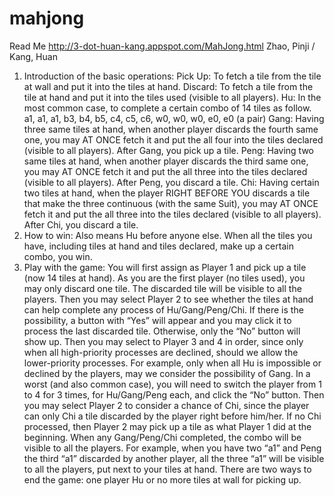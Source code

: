 mahjong
=======
Read Me
http://3-dot-huan-kang.appspot.com/MahJong.html
Zhao, Pinji / Kang, Huan
1.	Introduction of the basic operations:
Pick Up: To fetch a tile from the tile at wall and put it into the tiles at hand.
Discard: To fetch a tile from the tile at hand and put it into the tiles used (visible to all players).
Hu: In the most common case, to complete a certain combo of 14 tiles as follow.
  a1, a1, a1,   b3, b4, b5,   c4, c5, c6,   w0, w0, w0,   e0, e0 (a pair)
Gang: Having three same tiles at hand, when another player discards the fourth same one, you may AT ONCE fetch it and put the all four into the tiles declared (visible to all players). After Gang, you pick up a tile.
Peng: Having two same tiles at hand, when another player discards the third same one, you may AT ONCE fetch it and put the all three into the tiles declared (visible to all players). After Peng, you discard a tile.
Chi: Having certain two tiles at hand, when the player RIGHT BEFORE YOU discards a tile that make the three continuous (with the same Suit), you may AT ONCE fetch it and put the all three into the tiles declared (visible to all players). After Chi, you discard a tile.
2.	How to win: Also means Hu before anyone else. When all the tiles you have, including tiles at hand and tiles declared, make up a certain combo, you win.
3.	Play with the game:
You will first assign as Player 1 and pick up a tile (now 14 tiles at hand). As you are the first player (no tiles used), you may only discard one tile. The discarded tile will be visible to all the players.
Then you may select Player 2 to see whether the tiles at hand can help complete any process of Hu/Gang/Peng/Chi. If there is the possibility, a button with “Yes” will appear and you may click it to process the last discarded tile. Otherwise, only the “No” button will show up.
Then you may select to Player 3 and 4 in order, since only when all high-priority processes are declined, should we allow the lower-priority processes. For example, only when all Hu is impossible or declined by the players, may we consider the possibility of Gang.
In a worst (and also common case), you will need to switch the player from 1 to 4 for 3 times, for Hu/Gang/Peng each, and click the “No” button. Then you may select Player 2 to consider a chance of Chi, since the player can only Chi a tile discarded by the player right before him/her. If no Chi processed, then Player 2 may pick up a tile as what Player 1 did at the beginning.
When any Gang/Peng/Chi completed, the combo will be visible to all the players. For example, when you have two “a1” and Peng the third “a1” discarded by another player, all the three “a1” will be visible to all the players, put next to your tiles at hand.
There are two ways to end the game: one player Hu or no more tiles at wall for picking up.
